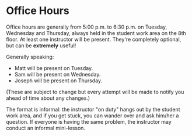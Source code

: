 # Office Hours

Office hours are generally from 5:00 p.m. to 6:30 p.m. on Tuesday, Wednesday and Thursday, always held in the student work area on the 8th floor. At least one instructor will be present. They're completely optional, but can be **extremely** useful!

Generally speaking:
- Matt will be present on Tuesday.
- Sam will be present on Wednesday.
- Joseph will be present on Thursday.

(These are subject to change but every attempt will be made to notify you ahead of time about any changes.)

The format is informal: the instructor "on duty" hangs out by the student work area, and if you get stuck, you can wander over and ask him/her a question. If everyone is having the same problem, the instructor may conduct an informal mini-lesson.
